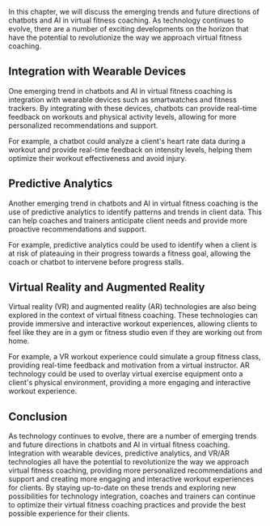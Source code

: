 

In this chapter, we will discuss the emerging trends and future directions of chatbots and AI in virtual fitness coaching. As technology continues to evolve, there are a number of exciting developments on the horizon that have the potential to revolutionize the way we approach virtual fitness coaching.

Integration with Wearable Devices
---------------------------------

One emerging trend in chatbots and AI in virtual fitness coaching is integration with wearable devices such as smartwatches and fitness trackers. By integrating with these devices, chatbots can provide real-time feedback on workouts and physical activity levels, allowing for more personalized recommendations and support.

For example, a chatbot could analyze a client's heart rate data during a workout and provide real-time feedback on intensity levels, helping them optimize their workout effectiveness and avoid injury.

Predictive Analytics
--------------------

Another emerging trend in chatbots and AI in virtual fitness coaching is the use of predictive analytics to identify patterns and trends in client data. This can help coaches and trainers anticipate client needs and provide more proactive recommendations and support.

For example, predictive analytics could be used to identify when a client is at risk of plateauing in their progress towards a fitness goal, allowing the coach or chatbot to intervene before progress stalls.

Virtual Reality and Augmented Reality
-------------------------------------

Virtual reality (VR) and augmented reality (AR) technologies are also being explored in the context of virtual fitness coaching. These technologies can provide immersive and interactive workout experiences, allowing clients to feel like they are in a gym or fitness studio even if they are working out from home.

For example, a VR workout experience could simulate a group fitness class, providing real-time feedback and motivation from a virtual instructor. AR technology could be used to overlay virtual exercise equipment onto a client's physical environment, providing a more engaging and interactive workout experience.

Conclusion
----------

As technology continues to evolve, there are a number of emerging trends and future directions in chatbots and AI in virtual fitness coaching. Integration with wearable devices, predictive analytics, and VR/AR technologies all have the potential to revolutionize the way we approach virtual fitness coaching, providing more personalized recommendations and support and creating more engaging and interactive workout experiences for clients. By staying up-to-date on these trends and exploring new possibilities for technology integration, coaches and trainers can continue to optimize their virtual fitness coaching practices and provide the best possible experience for their clients.


